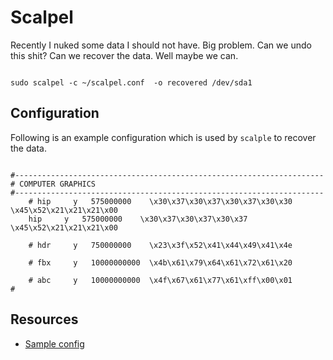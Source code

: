 # Scalpel

Recently I nuked some data I should not have. Big problem. Can we undo this shit? Can we recover the data. Well maybe we can.

```shell

sudo scalpel -c ~/scalpel.conf  -o recovered /dev/sda1
```

## Configuration

Following is an example configuration which is used by `scalple` to recover the data.

```text

#---------------------------------------------------------------------
# COMPUTER GRAPHICS
#---------------------------------------------------------------------
    # hip     y   575000000    \x30\x37\x30\x37\x30\x37\x30\x30   \x45\x52\x21\x21\x21\x00
    hip     y   575000000    \x30\x37\x30\x37\x30\x37   \x45\x52\x21\x21\x21\x00

    # hdr     y   750000000    \x23\x3f\x52\x41\x44\x49\x41\x4e

    # fbx     y   10000000000  \x4b\x61\x79\x64\x61\x72\x61\x20

    # abc     y   10000000000  \x4f\x67\x61\x77\x61\xff\x00\x01
#
```


## Resources

* [Sample config](https://github.com/sleuthkit/scalpel/blob/master/scalpel.conf)
